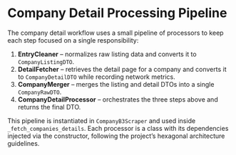 # Company Detail Processing Pipeline

The company detail workflow uses a small pipeline of processors to keep each step focused on a single responsibility:

1. **EntryCleaner** – normalizes raw listing data and converts it to `CompanyListingDTO`.
2. **DetailFetcher** – retrieves the detail page for a company and converts it to `CompanyDetailDTO` while recording network metrics.
3. **CompanyMerger** – merges the listing and detail DTOs into a single `CompanyRawDTO`.
4. **CompanyDetailProcessor** – orchestrates the three steps above and returns the final DTO.

This pipeline is instantiated in `CompanyB3Scraper` and used inside `_fetch_companies_details`. Each processor is a class with its dependencies injected via the constructor, following the project’s hexagonal architecture guidelines.

